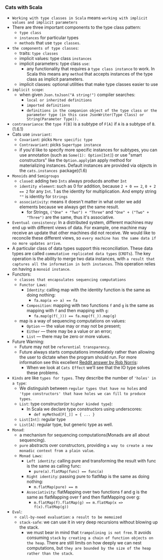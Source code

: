 ### Cats with Scala

- `Working with type classes in Scala` means `working with implicit values and implicit parameters`
- There are three important components to the type class pattern:
  - `type class`
  - `instances` for particular types
  - `methods` that use `type classes`.
- `the components of type classes`:
  - traits: `type classes`
  - implicit values: type class `instances`
  - implicit parameters: type class `use`:
    - any functionality that requires a `type class instance` to work. In Scala this means any `method` that accepts instances of the type class as implicit parameters.
  - implicit classes: optional utilities that make type classes easier to use
- `implicit scope`:
  - when given `Json.toJson("A string!")` compiler searches:
    - `local or inherited definitions`
    - `imported definitions`
    - `definitions in the companion object of the type class or the parameter type (in this case JsonWriter(Type Class) or String(Parameter Type)).`
- `contravariance`: the `type F[B]` is a subtype of `F[A]` if `A` is a subtype of `B`. (1.6.1)
- Cats use `invariant`:
  - `Covariant`: picks `More specific type `
  - `Contravariant`: picks `Supertype instance`
  - if you'd like to specify more specific instances for subtypes, you can use annotation (such as `Some(1): Option[Int]`) or use "smart constructors" like the `Option.apply`(an apply method for materializing instances. Default instances are provided via objects in the `cats.instances `package)(1.6)
- `Monoids` and `Semigroups`
  - `closed`: adding two `Ints` always producds another `Int`
  - `identity element`: such as 0 for addition, because `2 + 0 == 2`, `0 + 2 == 2` for any `Int`. 1 as the identity for multiplication. And empty string `""` is identity for `Strings`
  - `associativity`: means it doesn't matter in what order we add elements because we always get the same result.
    - for Strings, `("One" + "Two") + "Three"` and `"One" + ("Two" + "Three")` are the same, thus it's associative.
- `Eventual consistency`: In a distributed system, different machines may end up with different views of data. For example, one machine may receive an update that other machines did not receive. We would like to reconcile these different views, so `every machine has the same data if no more updates arrive`.
- A particular class of data types support this reconciliation. These data types are called `commutative replicated data types` (`CRDTs`). The key operation is the ability to merge two data instances, with `a result that captures all the information in both instances`. This operation relies on having a `monoid instance`.
- Functors:
  - `classes that encapsulates sequencing computations`
  - `Functor Laws`:
    - `Identity`: calling map with the identity function is the same as doing nothing:
      - `fa.map(a => a) == fa`
    - `Composition`: mapping with two functions `f` and `g` is the same as mapping with `f` and then mapping with `g`:
      - `fa.map(g(f(_))) == fa.map(f(_)).map(g)`
  - map is a way of sequencing computations on values:
    - `Option` — the value may or may not be present;
    - `Either` — there may be a value or an error;
    - `List` — there may be zero or more values.
- Future Warning:
  - Future may not be `referential transparency`.
  - Future always starts computations immediately rather than allowing the user to dictate when the program should run. For more information see this excellent [Reddit answer by Rob Norris](https://www.reddit.com/r/scala/comments/3zofjl/why_is_future_totally_unusable/):
    - When we look at `Cats Effect` we’ll see that the IO type solves these problems.
- `Kinds` are like `types for types`. They describe the number of `'holes' in a type`:
  - We distinguish between `regular types that have no holes` and `'type constructors' that have holes we can fill to produce types`.
  - `List`: type constructor(or `higher kinded type`):
    - In Scala we declare type constructors using underscores:
      - `def myMethod[F[_]] = { ... }`
  - `List[Int]`: regular type
  - `List[A]`: regular type, but generic type as well.
- `Monad`:
  - a mechanism for sequencing computations(Monads are all about sequencing).
  - `pure` abstracts over constructors, providing `a way to create a new monadic context from a plain value`.
  - `Monad Laws`:
    - `Left identity`: calling pure and transforming the result with func is the same as calling func:
      - `pure(a).flatMap(func) == func(a)`
    - `Right identity`: passing pure to flatMap is the same as doing nothing:
      - `m.flatMap(pure) == m`
    - `Associativity`: flatMapping over two functions f and g is the same as flatMapping over f and then flatMapping over g:
      - `m.flatMap(f).flatMap(g) == m.flatMap(x => f(x).flatMap(g))`
- `Eval`:
  - `call-by-need evaluation`: `a result to be memoized`
  - `stack-safe`: we can use it in very deep recursions without blowing up the stack.
    - we must bear in mind that `trampolining is not free`. It avoids consuming `stack` `by creating a chain of function objects on the heap`. There are still limits on how deeply we can nest computations, but `they are bounded by the size of the heap rather than the stack`.
